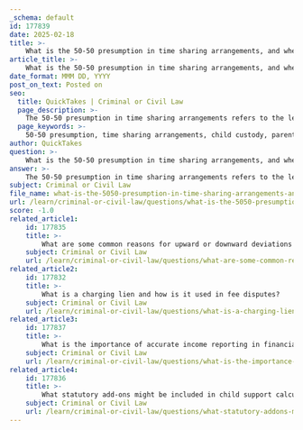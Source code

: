 ```yaml
---
_schema: default
id: 177839
date: 2025-02-18
title: >-
    What is the 50-50 presumption in time sharing arrangements, and when might deviations occur?
article_title: >-
    What is the 50-50 presumption in time sharing arrangements, and when might deviations occur?
date_format: MMM DD, YYYY
post_on_text: Posted on
seo:
  title: QuickTakes | Criminal or Civil Law
  page_description: >-
    The 50-50 presumption in time sharing arrangements refers to the legal assumption that parents should share equal time with their children post-separation or divorce, promoting stability and meaningful relationships. Deviations may occur due to factors like parental circumstances, child's specific needs, geographical distance, parental behavior, and child's preferences.
  page_keywords: >-
    50-50 presumption, time sharing arrangements, child custody, parental circumstances, child's needs, geographical considerations, parental behavior, child's preference, child support, best interests of the child
author: QuickTakes
question: >-
    What is the 50-50 presumption in time sharing arrangements, and when might deviations occur?
answer: >-
    The 50-50 presumption in time sharing arrangements refers to the legal assumption that, in the absence of evidence to the contrary, parents should share equal time with their children after separation or divorce. This presumption is based on the belief that maintaining a close relationship with both parents is in the best interest of the child. Courts typically encourage arrangements that promote stability and allow children to maintain meaningful relationships with both parents.\n\nHowever, deviations from this 50-50 presumption can occur under various circumstances. Some common reasons for deviations include:\n\n1. **Parental Circumstances**: If one parent has a significantly higher income or is more capable of providing for the child's needs, the court may adjust the time sharing arrangement to reflect this. For instance, a parent who works long hours or travels frequently may not be able to share equal time effectively.\n\n2. **Child's Needs**: The specific needs of the child, such as health issues or special needs (e.g., a child with Down syndrome), may necessitate a different arrangement that prioritizes stability and care.\n\n3. **Geographical Considerations**: If the parents live far apart, a 50-50 arrangement may not be practical. The court may consider the logistics of travel and the impact on the child's routine.\n\n4. **Parental Behavior**: If one parent has a history of substance abuse, domestic violence, or other behaviors that could endanger the child, the court may limit that parent's time sharing.\n\n5. **Child's Preference**: Depending on the child's age and maturity, their preferences may be taken into account, especially if they express a desire to spend more time with one parent.\n\n6. **Statutory Add-Ons**: Courts may also consider additional factors such as health insurance costs, unreimbursed medical expenses, and other financial obligations when determining child support and time sharing arrangements.\n\nIn summary, while the 50-50 presumption serves as a starting point for time sharing arrangements, various factors can lead to deviations based on the best interests of the child and the specific circumstances of the parents.
subject: Criminal or Civil Law
file_name: what-is-the-5050-presumption-in-time-sharing-arrangements-and-when-might-deviations-occur.md
url: /learn/criminal-or-civil-law/questions/what-is-the-5050-presumption-in-time-sharing-arrangements-and-when-might-deviations-occur
score: -1.0
related_article1:
    id: 177835
    title: >-
        What are some common reasons for upward or downward deviations in child support?
    subject: Criminal or Civil Law
    url: /learn/criminal-or-civil-law/questions/what-are-some-common-reasons-for-upward-or-downward-deviations-in-child-support
related_article2:
    id: 177832
    title: >-
        What is a charging lien and how is it used in fee disputes?
    subject: Criminal or Civil Law
    url: /learn/criminal-or-civil-law/questions/what-is-a-charging-lien-and-how-is-it-used-in-fee-disputes
related_article3:
    id: 177837
    title: >-
        What is the importance of accurate income reporting in financial affidavits?
    subject: Criminal or Civil Law
    url: /learn/criminal-or-civil-law/questions/what-is-the-importance-of-accurate-income-reporting-in-financial-affidavits
related_article4:
    id: 177836
    title: >-
        What statutory add-ons might be included in child support calculations?
    subject: Criminal or Civil Law
    url: /learn/criminal-or-civil-law/questions/what-statutory-addons-might-be-included-in-child-support-calculations
---
```


&nbsp;